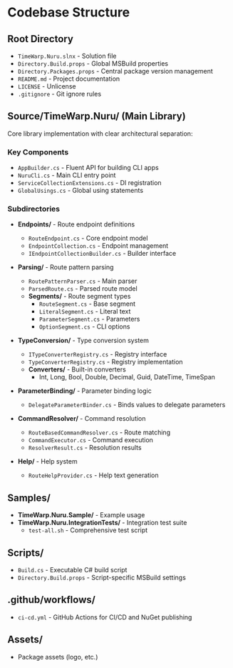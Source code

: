 # Codebase Structure

## Root Directory
- `TimeWarp.Nuru.slnx` - Solution file
- `Directory.Build.props` - Global MSBuild properties
- `Directory.Packages.props` - Central package version management
- `README.md` - Project documentation
- `LICENSE` - Unlicense
- `.gitignore` - Git ignore rules

## Source/TimeWarp.Nuru/ (Main Library)
Core library implementation with clear architectural separation:

### Key Components
- `AppBuilder.cs` - Fluent API for building CLI apps
- `NuruCli.cs` - Main CLI entry point
- `ServiceCollectionExtensions.cs` - DI registration
- `GlobalUsings.cs` - Global using statements

### Subdirectories
- **Endpoints/** - Route endpoint definitions
  - `RouteEndpoint.cs` - Core endpoint model
  - `EndpointCollection.cs` - Endpoint management
  - `IEndpointCollectionBuilder.cs` - Builder interface
  
- **Parsing/** - Route pattern parsing
  - `RoutePatternParser.cs` - Main parser
  - `ParsedRoute.cs` - Parsed route model
  - **Segments/** - Route segment types
    - `RouteSegment.cs` - Base segment
    - `LiteralSegment.cs` - Literal text
    - `ParameterSegment.cs` - Parameters
    - `OptionSegment.cs` - CLI options

- **TypeConversion/** - Type conversion system
  - `ITypeConverterRegistry.cs` - Registry interface
  - `TypeConverterRegistry.cs` - Registry implementation
  - **Converters/** - Built-in converters
    - Int, Long, Bool, Double, Decimal, Guid, DateTime, TimeSpan

- **ParameterBinding/** - Parameter binding logic
  - `DelegateParameterBinder.cs` - Binds values to delegate parameters

- **CommandResolver/** - Command resolution
  - `RouteBasedCommandResolver.cs` - Route matching
  - `CommandExecutor.cs` - Command execution
  - `ResolverResult.cs` - Resolution results

- **Help/** - Help system
  - `RouteHelpProvider.cs` - Help text generation

## Samples/
- **TimeWarp.Nuru.Sample/** - Example usage
- **TimeWarp.Nuru.IntegrationTests/** - Integration test suite
  - `test-all.sh` - Comprehensive test script

## Scripts/
- `Build.cs` - Executable C# build script
- `Directory.Build.props` - Script-specific MSBuild settings

## .github/workflows/
- `ci-cd.yml` - GitHub Actions for CI/CD and NuGet publishing

## Assets/
- Package assets (logo, etc.)